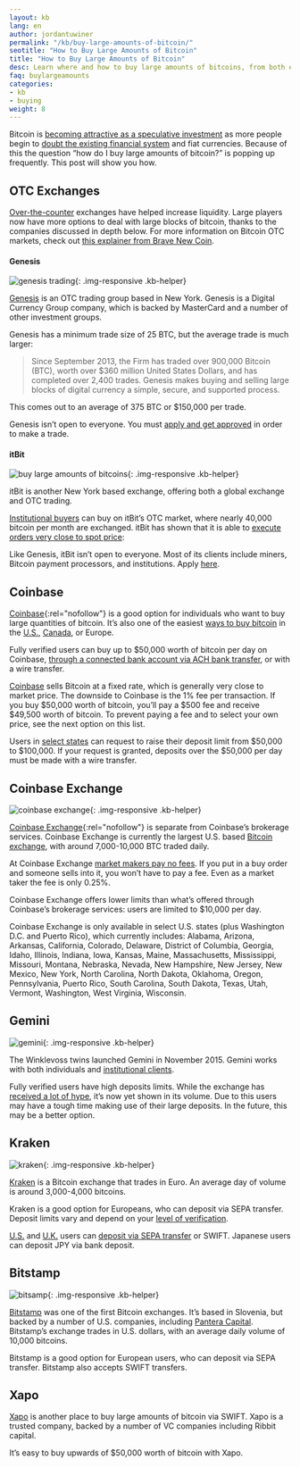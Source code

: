```yaml
---
layout: kb
lang: en
author: jordantuwiner
permalink: "/kb/buy-large-amounts-of-bitcoin/"
seotitle: "How to Buy Large Amounts of Bitcoin"
title: "How to Buy Large Amounts of Bitcoin"
desc: Learn where and how to buy large amounts of bitcoins, from both exchanges and brokers. 
faq: buylargeamounts
categories: 
- kb
- buying
weight: 8
---
```

Bitcoin is [becoming attractive as a speculative investment](/kb/investing-in-bitcoin/) as more people begin to [doubt the existing financial system](/kb/category/bitcoin-vs-traditional-finance/) and fiat currencies. Because of this the question “how do I buy large amounts of bitcoin?” is popping up frequently. This post will show you how.

## OTC Exchanges

[Over-the-counter](http://www.investopedia.com/terms/o/otc.asp) exchanges have helped increase liquidity. Large players now have more options to deal with large blocks of bitcoin, thanks to the companies discussed in depth below. For more information on Bitcoin OTC markets, check out [this explainer from Brave New Coin](http://bravenewcoin.com/news/how-to-buy-large-amounts-of-bitcoin-through-the-otc-market/).  

#### Genesis

![genesis trading][1]{: .img-responsive .kb-helper}

[Genesis](http://genesistrading.com/) is an OTC trading group based in New York. Genesis is a Digital Currency Group company, which is backed by MasterCard and a number of other investment groups.

Genesis has a minimum trade size of 25 BTC, but the average trade is much larger:

> Since September 2013, the Firm has traded over 900,000 Bitcoin (BTC), worth over $360 million United States Dollars, and has completed over 2,400 trades. Genesis makes buying and selling large blocks of digital currency a simple, secure, and supported process. 

This comes out to an average of 375 BTC or $150,000 per trade.  

Genesis isn’t open to everyone. You must [apply and get approved](http://genesistrading.com/contact/) in order to make a trade.

#### itBit  

![buy large amounts of bitcoins][2]{: .img-responsive .kb-helper}

itBit is another New York based exchange, offering both a global exchange and OTC trading.  

[Institutional buyers](https://www.itbit.com/h/exchange#institutions) can buy on itBit’s OTC market, where nearly 40,000 bitcoin per month are exchanged. itBit has shown that it is able to [execute orders very close to spot price](https://www.itbit.com/blog/itbit-bitcoin-otc-market-update-october-2015):  

Like Genesis, itBit isn’t open to everyone. Most of its clients include miners, Bitcoin payment processors, and institutions. Apply [here](https://www.itbit.com/h/exchange#institutions).

## Coinbase

[Coinbase](http://buybitcoinww.co/buycoinbase){:rel="nofollow"} is a good option for individuals who want to buy large quantities of bitcoin. It’s also one of the easiest [ways to buy bitcoin](/kb/how-to-buy-bitcoin/) in the [U.S.](/en/us/), [Canada](/en/ca/), or Europe.

Fully verified users can buy up to $50,000 worth of bitcoin per day on Coinbase, [through a connected bank account via ACH bank transfer](/en/buy-bitcoin-ach-bank-transfer-united-states/), or with a wire transfer.  

[Coinbase](/exchanges/coinbase/) sells Bitcoin at a fixed rate, which is generally very close to market price. The downside to Coinbase is the 1% fee per transaction. If you buy $50,000 worth of bitcoin, you’ll pay a $500 fee and receive $49,500 worth of bitcoin. To prevent paying a fee and to select your own price, see the next option on this list.  

Users in [select states](https://support.coinbase.com/customer/portal/articles/1826671-what-countries-us-states-are-supported-for-coinbase-exchange-) can request to raise their deposit limit from $50,000 to $100,000. If your request is granted, deposits over the $50,000 per day must be made with a wire transfer.  

## Coinbase Exchange  

![coinbase exchange][5]{: .img-responsive .kb-helper}

[Coinbase Exchange](http://buybitcoinww.co/buycoinbase){:rel="nofollow"} is separate from Coinbase’s brokerage services. Coinbase Exchange is currently the largest U.S. based [Bitcoin exchange](/exchanges/), with around 7,000-10,000 BTC traded daily.  

At Coinbase Exchange [market makers pay no fees](https://support.coinbase.com/customer/portal/articles/1826608-what-are-the-fees-for-using-coinbase-exchange-). If you put in a buy order and someone sells into it, you won’t have to pay a fee. Even as a market taker the fee is only 0.25%.

Coinbase Exchange offers lower limits than what’s offered through Coinbase’s brokerage services: users are limited to $10,000 per day.

Coinbase Exchange is only available in select U.S. states (plus Washington D.C. and Puerto Rico), which currently includes: Alabama, Arizona, Arkansas, California, Colorado, Delaware, District of Columbia, Georgia, Idaho, Illinois, Indiana, Iowa, Kansas, Maine, Massachusetts, Mississippi, Missouri, Montana, Nebraska, Nevada, New Hampshire, New Jersey, New Mexico, New York, North Carolina, North Dakota, Oklahoma, Oregon, Pennsylvania, Puerto Rico, South Carolina, South Dakota, Texas, Utah, Vermont, Washington, West Virginia, Wisconsin.

## Gemini

![gemini][6]{: .img-responsive .kb-helper}

The Winklevoss twins launched Gemini in November 2015. Gemini works with both individuals and [institutional clients](https://exchange.gemini.com/register/institution).

Fully verified users have high deposits limits. While the exchange has [received a lot of hype](http://www.ibtimes.co.uk/tyler-winklevoss-gemini-will-have-positive-effect-price-bitcoin-1523331), it’s now yet shown in its volume. Due to this users may have a tough time making use of their large deposits. In the future, this may be a better option.  

## Kraken

![kraken][3]{: .img-responsive .kb-helper}

[Kraken](https://www.kraken.com/) is a Bitcoin exchange that trades in Euro. An average day of volume is around 3,000-4,000 bitcoins.  

Kraken is a good option for Europeans, who can deposit via SEPA transfer. Deposit limits vary and depend on your [level of verification](https://support.kraken.com/hc/en-us/articles/201352206-What-are-the-Verification-Tiers-).  

[U.S.](/en/us/) and [U.K.](/en/gb/) users can [deposit via SEPA transfer](/en/buy-bitcoin-sepa-transfer/) or SWIFT. Japanese users can deposit JPY via bank deposit.

## Bitstamp

![bitsamp][4]{: .img-responsive .kb-helper}

[Bitstamp](https://www.bitstamp.net/) was one of the first Bitcoin exchanges. It’s based in Slovenia, but backed by a number of U.S. companies, including [Pantera Capital](https://panteracapital.com/about/). Bitstamp’s exchange trades in U.S. dollars, with an average daily volume of 10,000 bitcoins.  

Bitstamp is a good option for European users, who can deposit via SEPA transfer. Bitstamp also accepts SWIFT transfers.

## Xapo

[Xapo](https://xapo.com/) is another place to buy large amounts of bitcoin via SWIFT. Xapo is a trusted company, backed by a number of VC companies including Ribbit capital.  

It’s easy to buy upwards of $50,000 worth of bitcoin with Xapo.

[1]: /img/large/genesis.png
[2]: /img/large/itbit.png
[3]: /img/large/kraken.png
[4]: /img/large/bitstamp.png
[5]: /img/large/cbe.png
[6]: /img/large/gemini.png
